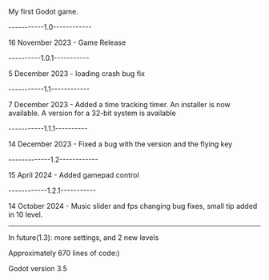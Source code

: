 My first Godot game.

-----------1.0------------

16 November 2023 - Game Release

----------1.0.1-----------

5 December 2023 - loading crash bug fix

-----------1.1------------

7 December 2023 - Added a time tracking timer. An installer is now available. A version for a 32-bit system is available

-----------1.1.1----------

14 December 2023 - Fixed a bug with the version and the flying key

-------------1.2------------

15 April 2024 - Added gamepad control

------------1.2.1-----------

14 October 2024 - Music slider and fps changing bug fixes, small tip added in 10 level.

--------------------------------------------------------

In future(1.3): more settings, and 2 new levels

Approximately 670 lines of code:)

Godot version 3.5
